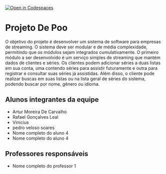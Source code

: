 [![Open in Codespaces](https://classroom.github.com/assets/launch-codespace-f4981d0f882b2a3f0472912d15f9806d57e124e0fc890972558857b51b24a6f9.svg)](https://classroom.github.com/open-in-codespaces?assignment_repo_id=10680222)
# Projeto De Poo
O objetivo do projeto é desenvolver um sistema de software para empresas de streaming. O sistema deve ser modular e de média complexidade, permitindo que os módulos sejam integrados cumulativamente. O primeiro módulo a ser desenvolvido é um serviço simples de streaming que mantém dados de clientes e séries. Os clientes podem adicionar séries a duas listas em sua conta, uma contendo séries para assistir futuramente e outra para registrar e consultar suas séries já assistidas. Além disso, o cliente pode realizar buscas em suas listas ou na lista geral de séries do sistema, podendo buscar por nome, gênero ou idioma.

## Alunos integrantes da equipe

* Artur Moreira De Carvalho
* Rafael Gonçalves Leal
* Vinicius
* pedro veloso soares
* Nome completo do aluno 4
* Nome completo do aluno 4

## Professores responsáveis

* Nome completo do professor 1



